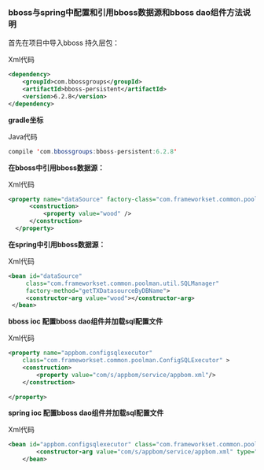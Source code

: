 ### bboss与spring中配置和引用bboss数据源和bboss dao组件方法说明

首先在项目中导入bboss 持久层包：

Xml代码

```xml
<dependency>   
    <groupId>com.bbossgroups</groupId>   
    <artifactId>bboss-persistent</artifactId>   
    <version>6.2.8</version>   
</dependency>
```

**gradle坐标**

Java代码

```java
compile 'com.bbossgroups:bboss-persistent:6.2.8'  

```

   **在bboss中引用bboss数据源：**

Xml代码

```xml
<property name="dataSource" factory-class="com.frameworkset.common.poolman.util.SQLManager" factory-method="getTXDatasourceByDBName">    
      <construction>    
          <property value="wood" />    
      </construction>    
  </property>  
```

 **在spring中引用bboss数据源：**

Xml代码

```xml
<bean id="dataSource"   
     class="com.frameworkset.common.poolman.util.SQLManager"  
     factory-method="getTXDatasourceByDBName">  
     <constructor-arg value="wood"></constructor-arg>  
 </bean>
```

**bboss ioc 配置bboss dao组件并加载sql配置文件**     

Xml代码

```xml
<property name="appbom.configsqlexecutor"          
    class="com.frameworkset.common.poolman.ConfigSQLExecutor" >  
    <construction>  
        <property value="com/s/appbom/service/appbom.xml"/>  
    </construction>  
      
</property>  
```

**spring ioc 配置bboss dao组件并加载sql配置文件**

Xml代码

```xml
<bean id="appbom.configsqlexecutor" class="com.frameworkset.common.poolman.ConfigSQLExecutor">                                    
        <constructor-arg value="com/s/appbom/service/appbom.xml" type="String" index ="1"></constructor-arg>                            
    </bean>  
```

